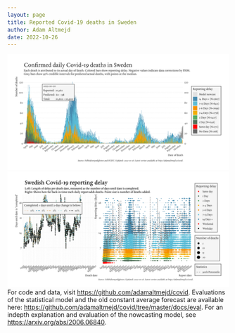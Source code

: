 ```yaml
---
layout: page
title: Reported Covid-19 deaths in Sweden
author: Adam Altmejd
date: 2022-10-26
---
```


![Graph of Swedish Covid-19 deaths with reporting delay.](deaths_lag_sweden_2022-10-26.png "Swedish Covid-19 deaths.")
![Graph of Swedish Covid-19 reporting delay in daily deaths.](lag_trend_sweden_2022-10-26.png "Trend in Swedish Covid-19 mortality reporting delay.")
For code and data, visit <https://github.com/adamaltmejd/covid>.
Evaluations of the statistical model and the old constant average forecast are available here: <https://github.com/adamaltmejd/covid/tree/master/docs/eval>.
For an indepth explanation and evaluation of the nowcasting model, see <https://arxiv.org/abs/2006.06840>.
